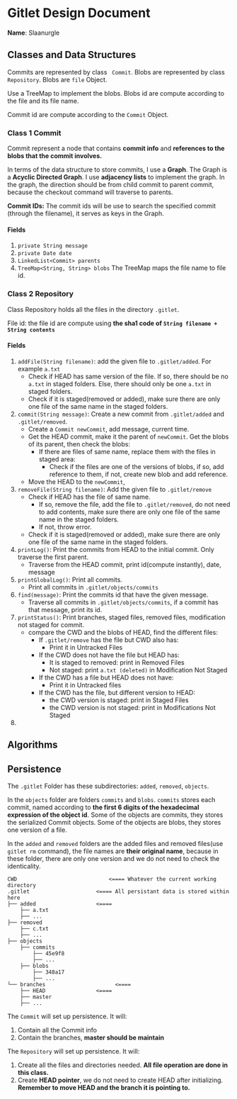 # Gitlet Design Document

**Name**: Slaanurgle

## Classes and Data Structures

Commits are represented by class ` Commit`. Blobs are represented by class `Repository`. Blobs are `file` Object.

Use a TreeMap to implement the blobs. Blobs id are compute according to the file and its file name.

Commit id are compute according to the `Commit` Object.

### Class 1 Commit

Commit represent a node that contains **commit info** and **references to the blobs that the commit involves.**

In terms of the data structure to store commits, I use a **Graph**.  The Graph is a **Acyclic Directed Graph**. I use **adjacency lists** to implement the graph. In the graph, the direction should be from   child commit to parent commit, because the checkout command will traverse to parents.

**Commit IDs:** The commit ids will be use to search the specified commit (through the filename), it serves as keys in the Graph. 

#### Fields

1. `private String message`
2. `private Date date`
3. `LinkedList<Commit> parents`
4. `TreeMap<String, String> blobs` The TreeMap maps the file name to file id.

### Class 2 Repository

Class Repository holds all the files in the directory `.gitlet`.

File id: the file id are compute using **the sha1 code of `String filename + String contents`**

#### Fields

1. `addFile(String filename)`: add the given file to `.gitlet/added`. For example `a.txt`
   - Check if HEAD has same version of the file. If so, there should be no `a.txt` in staged folders. Else, there should only be one `a.txt` in staged folders.
   - Check if it is staged(removed or added),  make sure there are only one file of the same name in the staged folders.
2. `commit(String message)`: Create a new commit from `.gitlet/added` and `.gitlet/removed`.
   - Create a `Commit newCommit`, add message, current time.
   - Get the HEAD commit, make it the parent of `newCommit`. Get the blobs of its parent, then check the blobs:
     - If there are files of same name, replace them with the files in staged area:
       - Check if the files are one of the versions of blobs, if so, add reference to them, if not, create new blob and add reference.
   - Move the HEAD to the `newCommit`, 
3. `removeFile(String filename)`: Add the given file to `.gitlet/remove` 
   - Check if HEAD has the file of same name.
     - If so, remove the file, add the file to `.gitlet/removed`, do not need to add contents, make sure there are only one file of the same name in the staged folders.
     - If not, throw error.
   - Check if it is staged(removed or added),  make sure there are only one file of the same name in the staged folders.
4. `printLog()`: Print the commits from HEAD to the initial commit. Only traverse the first parent.
   - Traverse from the HEAD commit, print id(compute instantly), date, message
5. `printGlobalLog()`: Print all commits. 
   - Print all commits in `.gitlet/objects/commits`
6. `find(message)`:  Print the commits id that have the given message.
   - Traverse all commits in `.gitlet/objects/commits`, if a commit has that message, print its id.
7. `printStatus()`: Print branches, staged files, removed files, modification not staged for commit.
   - compare the CWD and the blobs of HEAD, find the different files:
     - If `.gitlet/remove` has the file but CWD also has:
       - Print it in Untracked Files
     - If the CWD does not have the file but HEAD has:
       - It is staged to removed: print in Removed Files
       - Not staged: print `a.txt (deleted)` in Modification Not Staged
     - If the CWD has a file but HEAD does not have:
       - Print it in Untracked files
     - If the CWD has the file, but different version to HEAD:
       - the CWD version is staged: print in Staged Files
       - the CWD version is not staged: print in Modifications Not Staged
8. 


## Algorithms

## Persistence

The `.gitlet` Folder has these subdirectories: `added`, `removed`, `objects`. 

 In the `objects` folder are folders `commits` and `blobs`. `commits` stores each commit, named according to **the first 6 digits of the hexadecimal expression of the object id**. Some of the objects are commits, they stores the serialized Commit objects. Some of the objects are blobs, they stores one version of a file.

In the `added` and `removed` folders are the added files and removed files(use `gitlet rm` command), the file names are **their original name**, because in these folder, there are only one version and we do not need to check the identicality.

```
CWD                             <==== Whatever the current working directory 
.gitlet                     <==== All persistant data is stored within here
├── added                   <====
    ├── a.txt
    ├── ...
├── removed 
    ├── c.txt
    ├── ...
├── objects
	├── commits
        ├── 45e9f8
        ├── ...
    ├── blobs
        ├── 348a17
        ├── ...
└── branches                      <==== 
    ├── HEAD                <==== 
    ├── master				
    ├── ...
```

The `Commit` will set up persistence. It will:

1. Contain all the Commit info
2. Contain the branches, **master should be maintain**

The `Repository` will set up persistence. It will: 

1. Create all the files and directories needed. **All file operation are done in this class.**
2. Create **HEAD pointer**, we do not need to create HEAD after initializing. **Remember to move HEAD and the branch it is pointing to.**
